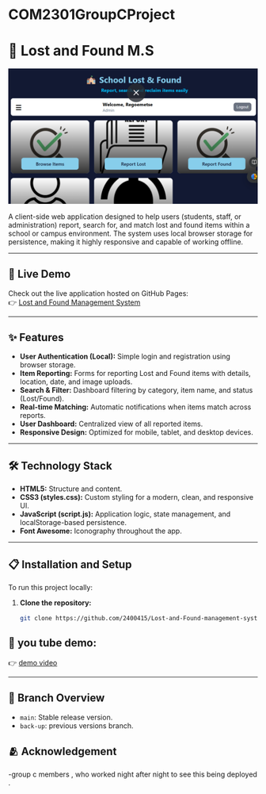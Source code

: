 # COM2301GroupCProject

# 🏫 Lost and Found M.S

![School Lost & Found Dashboard](asserts/dashboard.png)

A client-side web application designed to help users (students, staff, or administration) report, search for, and match lost and found items within a school or campus environment. The system uses local browser storage for persistence, making it highly responsive and capable of working offline.

---

## 🚀 Live Demo

Check out the live application hosted on GitHub Pages:  
👉 [Lost and Found Management System](https://2400415.github.io/Lost-and-Found-management-system/)

---

## ✨ Features

- **User Authentication (Local):** Simple login and registration using browser storage.
- **Item Reporting:** Forms for reporting Lost and Found items with details, location, date, and image uploads.
- **Search & Filter:** Dashboard filtering by category, item name, and status (Lost/Found).
- **Real-time Matching:** Automatic notifications when items match across reports.
- **User Dashboard:** Centralized view of all reported items.
- **Responsive Design:** Optimized for mobile, tablet, and desktop devices.

---

## 🛠️ Technology Stack

- **HTML5:** Structure and content.
- **CSS3 (styles.css):** Custom styling for a modern, clean, and responsive UI.
- **JavaScript (script.js):** Application logic, state management, and localStorage-based persistence.
- **Font Awesome:** Iconography throughout the app.

---

## 📋 Installation and Setup

To run this project locally:

1. **Clone the repository:**
   ```bash
   git clone https://github.com/2400415/Lost-and-Found-management-system.git

## 📲 you tube demo:
👉 [demo video](https://youtu.be/as6qy27yH0c)

---
## 🌿 Branch Overview

- `main`: Stable release version.
- `back-up`: previous versions branch.

## 🫂 Acknowledgement 
-group c members , who worked night after night to see this being deployed .

